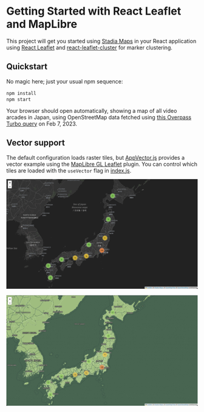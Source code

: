 # Getting Started with React Leaflet and MapLibre

This project will get you started using [Stadia Maps](https://stadiamaps.com/) in your React application using
[React Leaflet](https://react-leaflet.js.org/) and [react-leaflet-cluster](https://github.com/akursat/react-leaflet-cluster)
for marker clustering.

## Quickstart

No magic here; just your usual npm sequence:

```shell
npm install
npm start
```

Your browser should open automatically, showing a map of all video arcades in Japan, using OpenStreetMap
data fetched using [this Overpass Turbo query](https://overpass-turbo.eu/s/1r4V) on Feb 7, 2023.

## Vector support

The default configuration loads raster tiles, but [AppVector.js](src/AppVector.js)
provides a vector example using the [MapLibre GL Leaflet](https://github.com/maplibre/maplibre-gl-leaflet)
plugin. You can control which tiles are loaded with the `useVector` flag in [index.js](src/index.js).

![img.png](dark.png)

![img.png](gameboy.png)